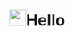 # <img src="https://raw.githubusercontent.com/iampavangandhi/iampavangandhi/master/gifs/Hi.gif" width="30px" height="30px">Hello

<!--



-->
